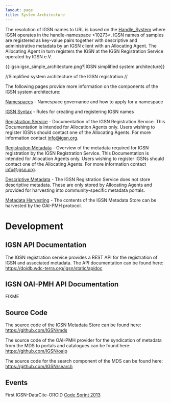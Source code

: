 ```yaml
---
layout: page
title: System Architecture
---
```


The resolution of IGSN names to URL is based on the [Handle_System](https://en.wikipedia.org/wiki/Handle_System) where IGSN operates in the handle-namespace <10273>. IGSN names of samples are registered as key-value pairs together with descriptive and administrative metadata by an IGSN client with an Allocating Agent. The Allocating Agent in turn registers the IGSN at the IGSN Registration Service operated by IGSN e.V.

{{:igsn:igsn_simple_architecture.png?|IGSN simplified system architecture}}

//Simplified system architecture of the IGSN registration.//

The following pages provide more information on the components of the IGSN system architecture:

[Namespaces](../namespaces) - Namespace governance and how to apply for a namespace

[IGSN Syntax](../syntax) - Rules for creating and registering IGSN names

[Registration Service](../registration) - Documentation of the IGSN Registration Service. This Documentation is intended for Allocation Agents only. Users wishing to register IGSNs should contact one of the Allocating Agents. For more information contact [info@igsn.org](mailto:info@igsn.org).

[Registration Metadata](../metadata) - Overview of the metadata required for IGSN registration by the IGSN Registration Service. This Documentation is intended for Allocation Agents only. Users wishing to register IGSNs should contact one of the Allocating Agents. For more information contact info@igsn.org.

[Descriptive Metadata](../metadata) - The IGSN Registration Service does not store descriptive metadata. These are only stored by Allocating Agents and provided for harvesting into community-specific metadata portals.

[Metadata Harvesting](http://doidb.wdc-terra.org/igsnoaip/) - The contents of the IGSN Metadata Store can be harvested by the OAI-PMH protocol.


# Development #

## IGSN API Documentation ##

The IGSN registration service provides a REST API for the registration of IGSN and associated metadata. The API documentation can be found here: <https://doidb.wdc-terra.org/igsn/static/apidoc>

## IGSN OAI-PMH API Documentation ##

FIXME


## Source Code ##


The source code of the IGSN Metadata Store can be found here: <https://github.com/IGSN/mds>

The source code of the OAI-PMH provider for the syndication of metadata from the MDS to portals and catalogues can be found here: <https://github.com/IGSN/oaip>

The source code for the search component of the MDS can be found here: <https://github.com/IGSN/search>


## Events ##


First IGSN-DataCite-ORCID [Code Sprint 2013](../codesprint_2013)

